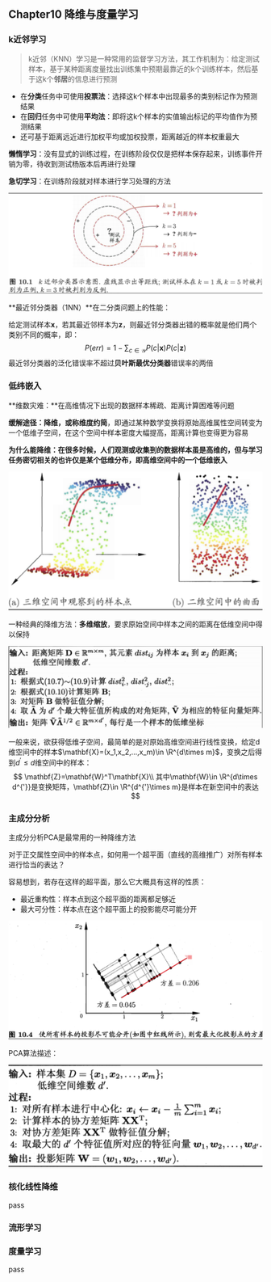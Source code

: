 ## Chapter10 降维与度量学习

### k近邻学习

> k近邻（KNN）学习是一种常用的监督学习方法，其工作机制为：给定测试样本，基于某种距离度量找出训练集中预期最靠近的k个训练样本，然后基于这k个**邻居**的信息进行预测

* 在**分类**任务中可使用**投票法**：选择这k个样本中出现最多的类别标记作为预测结果
* 在**回归**任务中可使用**平均法**：即将这k个样本的实值输出标记的平均值作为预测结果
* 还可基于距离远近进行加权平均或加权投票，距离越近的样本权重最大

**懒惰学习**：没有显式的训练过程，在训练阶段仅仅是把样本保存起来，训练事件开销为零，待收到测试杨版本后再进行处理

**急切学习**：在训练阶段就对样本进行学习处理的方法

<img src=".assets/image-20231121215248860.png" alt="image-20231121215248860" style="zoom: 50%;" />

**最近邻分类器（1NN）**在二分类问题上的性能：

给定测试样本$\mathbf{x}$，若其最近邻样本为$\mathbf{z}$，则最近邻分类器出错的概率就是他们两个类别不同的概率，即：
$$
P(err) = 1-\sum_{c\in \mathcal{Y}}P(c|\mathbf{x})P(c|\mathbf{z})
$$
最近邻分类器的泛化错误率不超过**贝叶斯最优分类器**错误率的两倍

### 低纬嵌入

**维数灾难：**在高维情况下出现的数据样本稀疏、距离计算困难等问题

**缓解途径：**降维，或称**维度约简**，即通过某种数学变换将原始高维属性空间转变为一个低维子空间，在这个空间中样本密度大幅提高，距离计算也变得更为容易

**为什么能降维：**在很多时候，人们观测或收集到的数据样本虽是高维的，但与学习任务密切相关的也许仅是某个低维分布，即高维空间中的一个低维**嵌入**

<img src=".assets/image-20231121215318955.png" alt="image-20231121215318955" style="zoom:50%;" />

一种经典的降维方法：**多维缩放**，要求原始空间中样本之间的距离在低维空间中得以保持

<img src=".assets/image-20231121215347455.png" alt="image-20231121215347455" style="zoom:50%;" />

一般来说，欲获得低维子空间，最简单的是对原始高维空间进行线性变换，给定d维空间中的样本$\mathbf{X}=(x_1,x_2,...,x_m)\in \R^{d\times m}$，变换之后得到$d^{'}\le d$维空间中的样本：
$$
\mathbf{Z}=\mathbf{W}^T\mathbf{X}\\
其中\mathbf{W}\in \R^{d\times d^{'}}是变换矩阵，\mathbf{Z}\in \R^{d^{'}\times m}是样本在新空间中的表达
$$

### 主成分分析

主成分分析PCA是最常用的一种降维方法

对于正交属性空间中的样本点，如何用一个超平面（直线的高维推广）对所有样本进行恰当的表达？

容易想到，若存在这样的超平面，那么它大概具有这样的性质：

* 最近重构性：样本点到这个超平面的距离都足够近
* 最大可分性：样本点在这个超平面上的投影能尽可能分开

<img src=".assets/image-20231121215404846.png" alt="image-20231121215404846" style="zoom:50%;" />

PCA算法描述：

<img src=".assets/image-20231121215420603.png" alt="image-20231121215420603" style="zoom:67%;" />

### 核化线性降维

pass

### 流形学习

### 度量学习

pass
